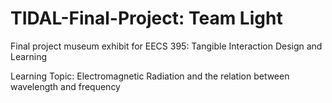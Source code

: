 # TIDAL-Final-Project: Team Light

Final project museum exhibit for EECS 395: Tangible Interaction Design and Learning  

Learning Topic: Electromagnetic Radiation and the relation between wavelength and frequency
